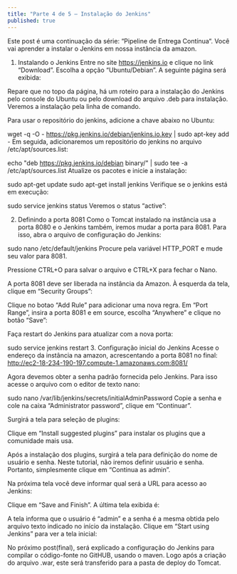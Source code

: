 ```yaml
---
title: "Parte 4 de 5 – Instalação do Jenkins"
published: true
---
```

Este post é uma continuação da série: “Pipeline de Entrega Contínua“. Você vai aprender a instalar o Jenkins em nossa instância da amazon.

1. Instalando o Jenkins
Entre no site https://jenkins.io e clique no link “Download”. Escolha a opção “Ubuntu/Debian”. A seguinte página será exibida:



Repare que no topo da página, há um roteiro para a instalação do Jenkins pelo console do Ubuntu ou pelo download do arquivo .deb para instalação. Veremos a instalação pela linha de comando.

Para usar o repositório do jenkins, adicione a chave abaixo no Ubuntu:

wget -q -O - https://pkg.jenkins.io/debian/jenkins.io.key | sudo apt-key add -
Em seguida, adicionaremos um repositório do jenkins no arquivo  /etc/apt/sources.list:

echo "deb https://pkg.jenkins.io/debian binary/" | sudo tee -a /etc/apt/sources.list
Atualize os pacotes e inicie a instalação:

sudo apt-get update
sudo apt-get install jenkins
Verifique se o jenkins está em execução:

sudo service jenkins status
Veremos o status “active”:



2. Definindo a porta 8081
Como o Tomcat instalado na instância usa a porta 8080 e o Jenkins também, iremos mudar a porta para 8081. Para isso, abra o arquivo de configuração do Jenkins:

sudo nano /etc/default/jenkins
Procure pela variável HTTP_PORT e mude seu valor para 8081.

Pressione CTRL+O para salvar o arquivo e CTRL+X para fechar o Nano.

A porta 8081 deve ser liberada na instância da Amazon. À esquerda da tela, clique em “Security Groups”:



Clique no botao “Add Rule” para adicionar uma nova regra. Em “Port Range”, insira a porta 8081 e em source, escolha “Anywhere” e clique no botão “Save”:

Faça restart do Jenkins para atualizar com a nova porta:

sudo service jenkins restart
3. Configuração inicial do Jenkins
Acesse o endereço da instância na amazon, acrescentando a porta 8081 no final: http://ec2-18-234-190-197.compute-1.amazonaws.com:8081/


Agora devemos obter a senha padrão fornecida pelo Jenkins. Para isso acesse o arquivo com o editor de texto nano:

sudo nano /var/lib/jenkins/secrets/initialAdminPassword
Copie a senha e cole na caixa “Administrator password”, clique em “Continuar”.

Surgirá a tela para seleção de plugins:


Clique em “Install suggested plugins” para instalar os plugins que a comunidade mais usa.

Após a instalação dos plugins, surgirá a tela para definição do nome de usuário e senha. Neste tutorial, não iremos definir usuário e senha. Portanto, simplesmente clique em “Continua as admin”.


Na próxima tela você deve informar qual será a URL para acesso ao Jenkins:


Clique em “Save and Finish”. A última tela exibida é:


A tela informa que o usuário é “admin” e a senha é a mesma obtida pelo arquivo texto indicado no início da instalação. Clique em “Start using Jenkins” para ver a tela inicial:


No próximo post(final), será explicado a configuração do Jenkins para compilar o código-fonte no GitHUB, usando o maven. Logo após a criação do arquivo .war, este será transferido para a pasta de deploy do Tomcat.
